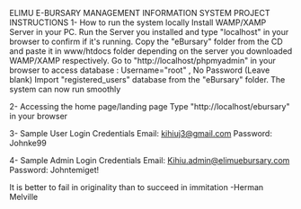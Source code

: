 ELIMU E-BURSARY MANAGEMENT INFORMATION SYSTEM
PROJECT INSTRUCTIONS
1- How to run the system locally
Install WAMP/XAMP Server in your PC. 
Run the Server you installed and type "localhost" in your browser to confirm if it's running.
Copy the "eBursary" folder from the CD and paste it in www/htdocs folder depending on the server you downloaded WAMP/XAMP respectively.
Go to "http://localhost/phpmyadmin" in your browser to access database : Username="root" , No Password (Leave blank)
Import "registered_users" database from the "eBursary" folder.
The system can now run smoothly

2- Accessing the home page/landing page
Type "http://localhost/ebursary" in your browser

3- Sample User Login Credentials
Email: kihiuj3@gmail.com
Password: Johnke99

4- Sample Admin Login Credentials
Email: Kihiu.admin@elimuebursary.com
Password: Johntemiget!





It is better to fail in originality than to succeed in immitation -Herman Melville


